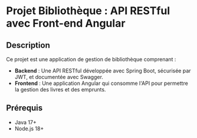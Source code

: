 # Projet Bibliothèque : API RESTful avec Front-end Angular

## Description
Ce projet est une application de gestion de bibliothèque comprenant :
- **Backend** : Une API RESTful développée avec Spring Boot, sécurisée par JWT, et documentée avec Swagger.
- **Frontend** : Une application Angular qui consomme l'API pour permettre la gestion des livres et des emprunts.

## Prérequis
- Java 17+
- Node.js 18+
